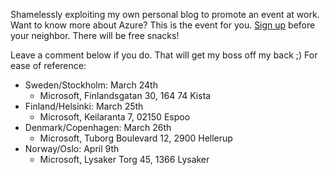 ﻿Shamelessly exploiting my own personal blog to promote an event at work.
Want to know more about Azure? This is the event for you. [Sign
up](http://lp.lumagate.com/cloud-os-summit-2015) before your neighbor.
There will be free snacks!

Leave a comment below if you do. That will get my boss off my back ;)
For ease of reference:
-   Sweden/Stockholm: March 24th
    -   Microsoft, Finlandsgatan 30, 164 74 Kista
-   Finland/Helsinki: March 25th
    -   Microsoft, Keilaranta 7, 02150 Espoo
-   Denmark/Copenhagen: March 26th
    -   Microsoft, Tuborg Boulevard 12, 2900 Hellerup
-   Norway/Oslo: April 9th
    -   Microsoft, Lysaker Torg 45, 1366 Lysaker
```
```
